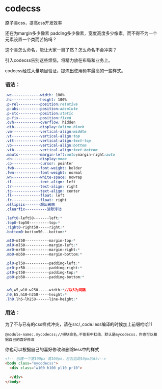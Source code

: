# codecss
原子类css，提高css开发效率

还在为margin多少像素 padding多少像素，宽度高度多少像素，而不得不为一个元素设置一个类而苦恼吗？

这个类怎么命名，能让大家一目了然？怎么命名不会冲突？

引入codecss告别这些烦恼，将精力放在布局和业务上。

codecss经过大量项目验证，提炼出使用频率最高的一些样式。

### 语法：

```css
.wc-------------width: 100%
.hc-------------height: 100%
.p-rel----------position:relative
.p-abs----------position:absolute
.p-stc----------position:static
.p-fix----------position:fixed
.ovh------------overflow: hidden
.dib------------display:inline-block
.vm-------------vertical-align:middle
.vt-------------vertical-align:top
.vtt------------vertical-align:text-top
.vb-------------vertical-align:bottom
.vtb------------vertical-align:text-bottom
.mauto----------margin-left:auto;margin-right:auto
.dn-------------display:none
.cp-------------cursor: pointer
.fwb------------font-weight: bolder
.fwn------------font-weight: normal
.wn-------------white-space: nowrap
.tl-------------text-align: left
.tr-------------text-align: right
.tc-------------text-align: center
.fl-------------float: left
.fr-------------float: right
.ellipsis-------超出省略
.clearfix----------清除浮动
```

```css
.left0~left50-------left:*
.top0~top50---------top:*
.right0~right50-----right:*
.bottom0~bottom50---bottom:*

.mt0~mt50-----------margin-top:*
.ml0~ml50-----------margin-left:*
.mr0~mr50-----------margin-right:*
.mb0~mb50-----------margin-bottom:*

.pl0~pl50-----------padding-left:*
.pr0~pr50-----------padding-right:*
.pt0~pt50-----------padding-top:*
.pb0~pb50-----------padding-bottom:*


.w0,w5,w10~w250-----width:*//以5为间隔
.h0,h5,h10~h250-----height:*
.lh0,lh5~lh250------line-height:*
```

### 用法：

为了不与已有的css样式冲突，请在src/_code.less编译的时候加上前缀哈哈11

```less
@module-name:.mycodecss;//模块命名,不能有中杠线，默认是mycodecss，你也可以根据自己的喜好修改
```
你也可以根据自己的喜好修改和删除less中的样式
```html
<!-- 创建一个宽100px 高100px，左右边距10px的div-->
<body class="mycodecss">
  <div class="w100 h100 pl10 pr10">
  	   
  </div>
</body>
```


